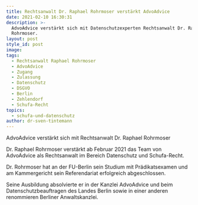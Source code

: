 ```yaml
---
title: Rechtsanwalt Dr. Raphael Rohrmoser verstärkt AdvoAdvice
date: 2021-02-10 16:30:31
description: >-
  AdvoAdvice verstärkt sich mit Datenschutzexperten Rechtsanwalt Dr. Raphael
  Rohrmoser.
layout: post
style_id: post
image:
tags:
  - Rechtsanwalt Raphael Rohrmoser
  - AdvoAdvice
  - Zugang
  - Zulassung
  - Datenschutz
  - DSGVO
  - Berlin
  - Zehlendorf
  - Schufa-Recht
topics:
  - schufa-und-datenschutz
author: dr-sven-tintemann
---
```


AdvoAdvice verstärkt sich mit Rechtsanwalt Dr. Raphael Rohrmoser

Dr. Raphael Rohrmoser verstärkt ab Februar 2021 das Team von AdvoAdvice als Rechtsanwalt im Bereich Datenschutz und Schufa-Recht.&nbsp;

Dr. Rohrmoser hat an der FU-Berlin sein Studium mit Prädikatsexamen und am Kammergericht sein Referendariat erfolgreich abgeschlossen.

Seine Ausbildung absolvierte er in der Kanzlei AdvoAdvice und beim Datenschutzbeauftragen des Landes Berlin sowie in einer anderen renommieren Berliner Anwaltskanzlei.&nbsp;

&nbsp;
